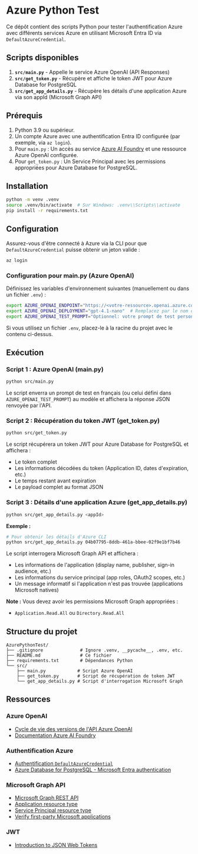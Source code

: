 # Azure Python Test

Ce dépôt contient des scripts Python pour tester l'authentification Azure avec différents services Azure en utilisant Microsoft Entra ID via `DefaultAzureCredential`.

## Scripts disponibles

1. **`src/main.py`** - Appelle le service Azure OpenAI (API Responses)
2. **`src/get_token.py`** - Récupère et affiche le token JWT pour Azure Database for PostgreSQL
3. **`src/get_app_details.py`** - Récupère les détails d'une application Azure via son appId (Microsoft Graph API)

## Prérequis

1. Python 3.9 ou supérieur.
2. Un compte Azure avec une authentification Entra ID configurée (par exemple, via `az login`).
3. Pour `main.py` : Un accès au service [Azure AI Foundry](https://learn.microsoft.com/en-us/azure/ai-foundry/openai/) et une ressource Azure OpenAI configurée.
4. Pour `get_token.py` : Un Service Principal avec les permissions appropriées pour Azure Database for PostgreSQL.

## Installation

```bash
python -m venv .venv
source .venv/bin/activate  # Sur Windows: .venv\\Scripts\\activate
pip install -r requirements.txt
```

## Configuration

Assurez-vous d'être connecté à Azure via la CLI pour que `DefaultAzureCredential` puisse obtenir un jeton valide :

```bash
az login
```

### Configuration pour main.py (Azure OpenAI)

Définissez les variables d'environnement suivantes (manuellement ou dans un fichier `.env`) :

```bash
export AZURE_OPENAI_ENDPOINT="https://<votre-ressource>.openai.azure.com"
export AZURE_OPENAI_DEPLOYMENT="gpt-4.1-nano"  # Remplacez par le nom de votre déploiement
export AZURE_OPENAI_TEST_PROMPT="Optionnel: votre prompt de test personnalisé"
```

Si vous utilisez un fichier `.env`, placez-le à la racine du projet avec le contenu ci-dessus.

## Exécution

### Script 1 : Azure OpenAI (main.py)

```bash
python src/main.py
```

Le script enverra un prompt de test en français (ou celui défini dans `AZURE_OPENAI_TEST_PROMPT`) au modèle et affichera la réponse JSON renvoyée par l'API.

### Script 2 : Récupération du token JWT (get_token.py)

```bash
python src/get_token.py
```

Le script récupérera un token JWT pour Azure Database for PostgreSQL et affichera :
- Le token complet
- Les informations décodées du token (Application ID, dates d'expiration, etc.)
- Le temps restant avant expiration
- Le payload complet au format JSON

### Script 3 : Détails d'une application Azure (get_app_details.py)

```bash
python src/get_app_details.py <appId>
```

**Exemple :**
```bash
# Pour obtenir les détails d'Azure CLI
python src/get_app_details.py 04b07795-8ddb-461a-bbee-02f9e1bf7b46
```

Le script interrogera Microsoft Graph API et affichera :
- Les informations de l'application (display name, publisher, sign-in audience, etc.)
- Les informations du service principal (app roles, OAuth2 scopes, etc.)
- Un message informatif si l'application n'est pas trouvée (applications Microsoft natives)

**Note :** Vous devez avoir les permissions Microsoft Graph appropriées :
- `Application.Read.All` ou `Directory.Read.All`

## Structure du projet

```
AzurePythonTest/
├── .gitignore              # Ignore .venv, __pycache__, .env, etc.
├── README.md               # Ce fichier
├── requirements.txt        # Dépendances Python
└── src/
    ├── main.py            # Script Azure OpenAI
    ├── get_token.py       # Script de récupération de token JWT
    └── get_app_details.py # Script d'interrogation Microsoft Graph
```

## Ressources

### Azure OpenAI
- [Cycle de vie des versions de l'API Azure OpenAI](https://learn.microsoft.com/en-us/azure/ai-foundry/openai/api-version-lifecycle?tabs=python)
- [Documentation Azure AI Foundry](https://learn.microsoft.com/en-us/azure/ai-foundry/openai/)

### Authentification Azure
- [Authentification `DefaultAzureCredential`](https://learn.microsoft.com/en-us/python/api/overview/azure/identity-readme#defaultazurecredential)
- [Azure Database for PostgreSQL - Microsoft Entra authentication](https://learn.microsoft.com/en-us/azure/postgresql/flexible-server/concepts-azure-ad-authentication)

### Microsoft Graph API
- [Microsoft Graph REST API](https://learn.microsoft.com/en-us/graph/api/overview)
- [Application resource type](https://learn.microsoft.com/en-us/graph/api/resources/application)
- [Service Principal resource type](https://learn.microsoft.com/en-us/graph/api/resources/serviceprincipal)
- [Verify first-party Microsoft applications](https://learn.microsoft.com/en-us/troubleshoot/azure/active-directory/verify-first-party-apps-sign-in)

### JWT
- [Introduction to JSON Web Tokens](https://jwt.io/introduction)
